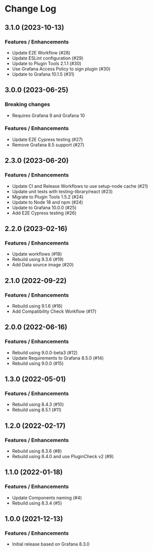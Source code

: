 # Change Log

## 3.1.0 (2023-10-13)

### Features / Enhancements

- Update E2E Workflow (#28)
- Update ESLint configuration (#29)
- Update to Plugin Tools 2.1.1 (#30)
- Use Grafana Access Policy to sign plugin (#30)
- Update to Grafana 10.1.5 (#31)

## 3.0.0 (2023-06-25)

### Breaking changes

- Requires Grafana 9 and Grafana 10

### Features / Enhancements

- Update E2E Cypress testing (#27)
- Remove Grafana 8.5 support (#27)

## 2.3.0 (2023-06-20)

### Features / Enhancements

- Update CI and Release Workflows to use setup-node cache (#21)
- Update unit tests with testing-library/react (#23)
- Migrate to Plugin Tools 1.5.2 (#24)
- Update to Node 18 and npm (#24)
- Update to Grafana 10.0.0 (#25)
- Add E2E Cypress testing (#26)

## 2.2.0 (2023-02-16)

### Features / Enhancements

- Update workflows (#18)
- Rebuild using 9.3.6 (#19)
- Add Data source image (#20)

## 2.1.0 (2022-09-22)

### Features / Enhancements

- Rebuild using 9.1.6 (#16)
- Add Compatibility Check Workflow (#17)

## 2.0.0 (2022-06-16)

### Features / Enhancements

- Rebuild using 9.0.0-beta3 (#12)
- Update Requirements to Grafana 8.5.0 (#14)
- Rebuild using 9.0.0 (#15)

## 1.3.0 (2022-05-01)

### Features / Enhancements

- Rebuild using 8.4.3 (#10)
- Rebuild using 8.5.1 (#11)

## 1.2.0 (2022-02-17)

### Features / Enhancements

- Rebuild using 8.3.6 (#8)
- Rebuild using 8.4.0 and use PluginCheck v2 (#9)

## 1.1.0 (2022-01-18)

### Features / Enhancements

- Update Components naming (#4)
- Rebuild using 8.3.4 (#5)

## 1.0.0 (2021-12-13)

### Features / Enhancements

- Initial release based on Grafana 8.3.0
